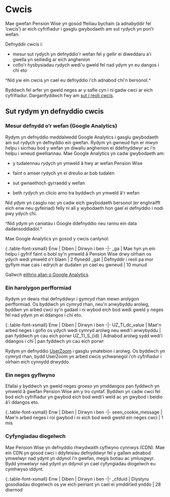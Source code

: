 # Cwcis

Mae gwefan Pension Wise yn gosod ffeiliau bychain (a adnabyddir fel ‘cwcis’) ar eich cyfrifiadur i gasglu gwybodaeth am sut rydych yn pori’r wefan.

Defnyddir cwcis i:

- mesur sut rydych yn defnyddio'r wefan fel y gellir ei diweddaru a'i gwella yn seiliedig ar eich anghenion
- cofio'r hysbysiadau rydych wedi'u gweld fel nad ydym yn eu dangos i chi eto

^Nid yw ein cwcis yn cael eu defnyddio i'ch adnabod chi'n bersonol.^

Byddwch fel arfer yn gweld neges ar y safle cyn i ni gadw cwci ar eich cyfrifiadur.
Darganfyddwch fwy am [sut i reoli cwcis](http://www.aboutcookies.org).

## Sut rydym yn defnyddio cwcis

### Mesur defnydd o’r wefan (Google Analytics)

Rydym yn defnyddio meddalwedd Google Analytics i gasglu gwybodaeth am sut rydych yn defnyddio ein gwefan. Rydym yn gwneud hyn er mwyn helpu i sicrhau bod y wefan yn diwallu anghenion ei ddefnyddwyr ac i'n helpu i wneud gwelliannau.
Mae Google Analytics yn cadw gwybodaeth am:

- y tudalennau rydych yn ymweld â hwy ar wefan Pension Wise 

- faint o amser rydych yn ei dreulio ar bob tudalen 

- sut gwnaethoch gyrraedd y wefan

- beth rydych yn clicio arno tra byddwch yn ymweld â'r wefan

Nid ydym yn casglu nac yn cadw eich gwybodaeth bersonol (er enghraifft eich enw neu gyfeiriad) felly ni all y wybodaeth hon gael ei defnyddio i nodi pwy ydych chi.

^Nid ydym yn caniatáu i Google ddefnyddio neu rannu ein data dadansoddiadol.^

Mae Google Analytics yn gosod y cwcis canlynol:

{:.table-font-xsmall}
Enw | Diben | Dirwyn i ben
-|-
_ga | Mae hyn yn ein helpu i gyfrif faint o bobl sy'n ymweld â Pension Wise drwy olrhain os ydych wedi ymweld o'r blaen | 2 flynedd
_gat | Defnyddir i reoli pa mor gyflym mae cais i edrych ar dudalen yn cael eu gwneud | 10 munud

Gallwch [eithrio allan o Google Analytics](https://tools.google.com/dlpage/gaoptout).

### Ein harolygon perfformiad


Rydym yn dewis rhai defnyddwyr i gymryd rhan mewn arolygon perfformiad. Os byddwch yn cymryd rhan, neu'n anwybyddu arolwg, byddwn yn arbed cwci sy'n gadael i ni wybod eich bod wedi gweld y neges fel nad ydym yn ei ddangos i chi eto.

{:.table-font-xsmall}
Enw | Diben | Dirwyn i ben
-|-
UZ_TI_dc_value | Mae'n arbed neges i gofio os ydych wedi cymryd arolwg neu wedi'i anwybyddu | pan fyddwch yn cau eich porwr
UZ_TI_S_{id} | Adnabod arolwg sydd wedi’i ddangos i chi | pan fyddwch yn cau eich porwr

Rydym yn defnyddio [UserZoom](http://www.userzoom.co.uk/) i gasglu ymatebion i arolwg. Os byddwch yn cymryd rhan, bydd UserZoom yn arbed cwcis ychwanegol i'ch cyfrifiadur i olrhain eich cynnydd drwyddo.

### Ein neges gyflwyno

Efallai y byddwch yn gweld neges groeso yn ymddangos pan fyddwch yn ymweld â gwefan Pension Wise am y tro cyntaf. Byddwn yn cadw cwci fel bod eich cyfrifiadur yn gwybod eich bod wedi'i weld ac yn gwybod i beidio â'i ddangos eto.

{:.table-font-xsmall}
Enw | Diben | Dirwyn i ben
-|-
seen_cookie_message | Mae'n arbed neges i roi gwybod i ni eich bod wedi gweld ein neges cwci | 1 mis

### Cyfyngiadau diogelwch

Mae Pension Wise yn defnyddio rhwydwaith cyflwyno cynnwys (CDN). Mae ein CDN yn gosod cwci i ddyfeisiau defnyddwyr fel y gallwn adnabod ymwelwyr nad ydynt yn ddynol i'n gwefan, megis botiau ac ymlusgwyr. Bydd ymwelwyr nad ydynt yn ddynol yn cael cyfyngiadau diogelwch eu cymhwyso iddynt.

{:.table-font-xsmall}
Enw | Diben | Dirwyn i ben
-|-
_cfduid | Diystyru gosodiadau diogelwch os yw eich peiriant yn cael ei ymddiried ynddo | 28 diwrnod
